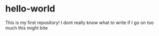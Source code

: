 # hello-world
This is my first repository!
I dont really know what to write
if I go on too much this might bite
